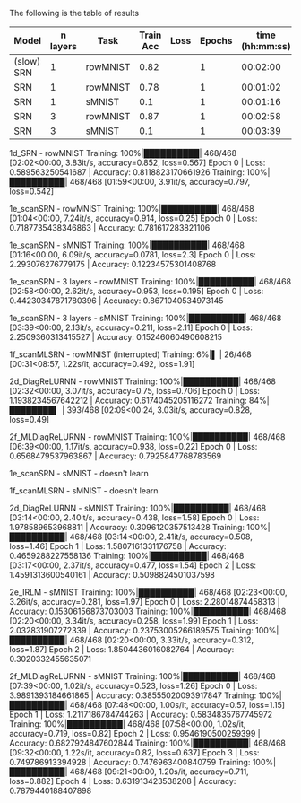 
The following is the table of results

| Model       | n layers | Task     | Train Acc | Loss   | Epochs | time (hh:mm:ss) |
|-------------|----------|----------|-----------|--------|--------|-----------------|
| (slow) SRN  |        1 | rowMNIST |      0.82 |        |      1 |        00:02:00 |
| SRN         |        1 | rowMNIST |      0.78 |        |      1 |        00:01:02 |
| SRN         |        1 | sMNIST   |      0.1  |        |      1 |        00:01:16 |
| SRN         |        3 | rowMNIST |      0.87 |        |      1 |        00:02:58 |
| SRN         |        3 | sMNIST   |      0.1  |        |      1 |        00:03:39 |


1d_SRN - rowMNIST
Training: 100%|██████████| 468/468 [02:02<00:00,  3.83it/s, accuracy=0.852, loss=0.567]
Epoch 0 | Loss: 0.589563250541687 | Accuracy: 0.8118823170661926
Training: 100%|██████████| 468/468 [01:59<00:00,  3.91it/s, accuracy=0.797, loss=0.542]

1e_scanSRN - rowMNIST
Training: 100%|██████████| 468/468 [01:04<00:00,  7.24it/s, accuracy=0.914, loss=0.25] 
Epoch 0 | Loss: 0.7187735438346863 | Accuracy: 0.781617283821106

1e_scanSRN - sMNIST
Training: 100%|██████████| 468/468 [01:16<00:00,  6.09it/s, accuracy=0.0781, loss=2.3] 
Epoch 0 | Loss: 2.293076276779175 | Accuracy: 0.12234575301408768

1e_scanSRN - 3 layers - rowMNIST
Training: 100%|██████████| 468/468 [02:58<00:00,  2.62it/s, accuracy=0.953, loss=0.195] 
Epoch 0 | Loss: 0.44230347871780396 | Accuracy: 0.8671040534973145

1e_scanSRN - 3 layers - sMNIST
Training: 100%|██████████| 468/468 [03:39<00:00,  2.13it/s, accuracy=0.211, loss=2.11] 
Epoch 0 | Loss: 2.2509360313415527 | Accuracy: 0.15246060490608215



1f_scanMLSRN - rowMNIST (interrupted)
Training:   6%|▌         | 26/468 [00:31<08:57,  1.22s/it, accuracy=0.492, loss=1.91]


2d_DiagReLURNN - rowMNIST
Training: 100%|██████████| 468/468 [02:32<00:00,  3.07it/s, accuracy=0.75, loss=0.706] 
Epoch 0 | Loss: 1.1938234567642212 | Accuracy: 0.6174045205116272
Training:  84%|████████▍ | 393/468 [02:09<00:24,  3.03it/s, accuracy=0.828, loss=0.49]

2f_MLDiagReLURNN - rowMNIST
Training: 100%|██████████| 468/468 [06:39<00:00,  1.17it/s, accuracy=0.938, loss=0.22] 
Epoch 0 | Loss: 0.6568479537963867 | Accuracy: 0.7925847768783569


1e_scanSRN - sMNIST - doesn't learn

1f_scanMLSRN - sMNIST - doesn't learn

2d_DiagReLURNN - sMNIST
Training: 100%|██████████| 468/468 [03:14<00:00,  2.40it/s, accuracy=0.438, loss=1.58]
Epoch 0 | Loss: 1.978589653968811 | Accuracy: 0.3096120357513428
Training: 100%|██████████| 468/468 [03:14<00:00,  2.41it/s, accuracy=0.508, loss=1.46]
Epoch 1 | Loss: 1.5807161331176758 | Accuracy: 0.4659288227558136
Training: 100%|██████████| 468/468 [03:17<00:00,  2.37it/s, accuracy=0.477, loss=1.54]
Epoch 2 | Loss: 1.4591313600540161 | Accuracy: 0.5098824501037598

2e_IRLM - sMNIST
Training: 100%|██████████| 468/468 [02:23<00:00,  3.26it/s, accuracy=0.281, loss=1.97] 
Epoch 0 | Loss: 2.28014874458313 | Accuracy: 0.15306156873703003
Training: 100%|██████████| 468/468 [02:20<00:00,  3.34it/s, accuracy=0.258, loss=1.99]
Epoch 1 | Loss: 2.032831907272339 | Accuracy: 0.23753005266189575
Training: 100%|██████████| 468/468 [02:20<00:00,  3.33it/s, accuracy=0.312, loss=1.87]
Epoch 2 | Loss: 1.8504436016082764 | Accuracy: 0.3020332455635071

2f_MLDiagReLURNN - sMNIST
Training: 100%|██████████| 468/468 [07:39<00:00,  1.02it/s, accuracy=0.523, loss=1.26]
Epoch 0 | Loss: 3.9891393184661865 | Accuracy: 0.38555020093917847
Training: 100%|██████████| 468/468 [07:48<00:00,  1.00s/it, accuracy=0.57, loss=1.15]  
Epoch 1 | Loss: 1.2117186784744263 | Accuracy: 0.5834835767745972
Training: 100%|██████████| 468/468 [07:58<00:00,  1.02s/it, accuracy=0.719, loss=0.82] 
Epoch 2 | Loss: 0.9546190500259399 | Accuracy: 0.6827924847602844
Training: 100%|██████████| 468/468 [09:32<00:00,  1.22s/it, accuracy=0.82, loss=0.637] 
Epoch 3 | Loss: 0.749786913394928 | Accuracy: 0.7476963400840759
Training: 100%|██████████| 468/468 [09:21<00:00,  1.20s/it, accuracy=0.711, loss=0.882]
Epoch 4 | Loss: 0.631913423538208 | Accuracy: 0.7879440188407898

